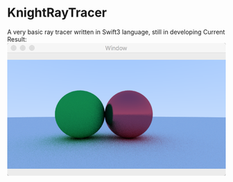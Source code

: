 # KnightRayTracer
A very basic ray tracer written in Swift3 language, still in developing
Current Result:
![Image](https://github.com/WeakKnight/KnightRayTracer/blob/master/tracingResult.png?raw=true)
